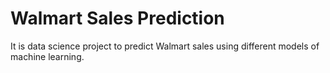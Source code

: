 # Walmart Sales Prediction
It is data science project to predict Walmart sales using different models of machine learning.
